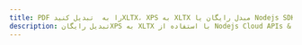 ---title: PDF را به  تبدیل کنیدXLTX، XPS به XLTX مبدل رایگان یا Nodejs SDKdescription: تبدیل رایگانXPS به XLTX با استفاده از Nodejs Cloud APIs & SDK همچنین اسناد PDF را در Cloud ایجاد، ویرایش و رندر کنید.---